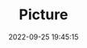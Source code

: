 ---
weight: 1
images:
- /images/edited/225.jpeg
title: Picture
date: 2022-09-25 19:45:15
tags: [luminarneo,work,ILCE-7M3,67.0,dog,frisbee]
---